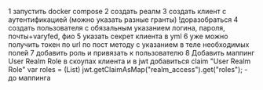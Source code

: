 1 запустить docker compose
2 создать реалм
3 создать клиент с аутентификацией (можно указать разные гранты) !доразобраться
4 создать пользователя с обязальным указанием логина, пароля, почты+varyfed, фио
5 указать секрет клиента в yml
6 уже можно получить токен по url по пост методу с указанием в теле необходимых полей
7 добавить роль и привязать к пользователю
8 Добавить маппинг User Realm Role в скоупах клиента и в jwt добавиться claim "User Realm Role"
           var roles = (List<String>) jwt.getClaimAsMap("realm_access").get("roles"); - до маппинга
